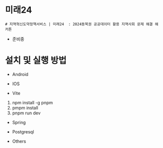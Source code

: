 # 미래24

`# 지역혁신도약정책서비스 | 미래24  : 2024동북권 공공데이터 활용 지역사회 문제 해결 해커톤 `

- 준비중

# 설치 및 실행 방법

- Android

- IOS

- Vite

1. npm install -g pnpm
2. pmpm install
3. pnpm run dev

- Spring

- Postgresql

- Others
